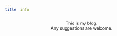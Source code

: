 ```yaml
---
title: info
---
```


<p align='center'> 
This is my blog. <br>
Any suggestions are welcome.
<br></p>
